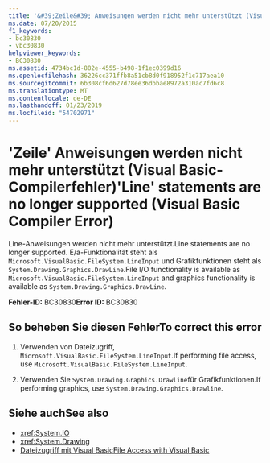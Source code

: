 ```yaml
---
title: '&#39;Zeile&#39; Anweisungen werden nicht mehr unterstützt (Visual Basic-Compilerfehler)'
ms.date: 07/20/2015
f1_keywords:
- bc30830
- vbc30830
helpviewer_keywords:
- BC30830
ms.assetid: 4734bc1d-882e-4555-b498-1f1ec0399d16
ms.openlocfilehash: 36226cc371ffb8a51cb8d0f918952f1c717aea10
ms.sourcegitcommit: 6b308cf6d627d78ee36dbbae8972a310ac7fd6c8
ms.translationtype: MT
ms.contentlocale: de-DE
ms.lasthandoff: 01/23/2019
ms.locfileid: "54702971"
---
```

# <a name="39line39-statements-are-no-longer-supported-visual-basic-compiler-error"></a><span data-ttu-id="f09dd-102">&#39;Zeile&#39; Anweisungen werden nicht mehr unterstützt (Visual Basic-Compilerfehler)</span><span class="sxs-lookup"><span data-stu-id="f09dd-102">&#39;Line&#39; statements are no longer supported (Visual Basic Compiler Error)</span></span>
<span data-ttu-id="f09dd-103">Line-Anweisungen werden nicht mehr unterstützt.</span><span class="sxs-lookup"><span data-stu-id="f09dd-103">Line statements are no longer supported.</span></span> <span data-ttu-id="f09dd-104">E/a-Funktionalität steht als `Microsoft.VisualBasic.FileSystem.LineInput` und Grafikfunktionen steht als `System.Drawing.Graphics.DrawLine`.</span><span class="sxs-lookup"><span data-stu-id="f09dd-104">File I/O functionality is available as `Microsoft.VisualBasic.FileSystem.LineInput` and graphics functionality is available as `System.Drawing.Graphics.DrawLine`.</span></span>  
  
 <span data-ttu-id="f09dd-105">**Fehler-ID:** BC30830</span><span class="sxs-lookup"><span data-stu-id="f09dd-105">**Error ID:** BC30830</span></span>  
  
## <a name="to-correct-this-error"></a><span data-ttu-id="f09dd-106">So beheben Sie diesen Fehler</span><span class="sxs-lookup"><span data-stu-id="f09dd-106">To correct this error</span></span>  
  
1.  <span data-ttu-id="f09dd-107">Verwenden von Dateizugriff, `Microsoft.VisualBasic.FileSystem.LineInput`.</span><span class="sxs-lookup"><span data-stu-id="f09dd-107">If performing file access, use `Microsoft.VisualBasic.FileSystem.LineInput`.</span></span>  
  
2.  <span data-ttu-id="f09dd-108">Verwenden Sie `System.Drawing.Graphics.Drawline`für Grafikfunktionen.</span><span class="sxs-lookup"><span data-stu-id="f09dd-108">If performing graphics, use `System.Drawing.Graphics.Drawline`.</span></span>  
  
## <a name="see-also"></a><span data-ttu-id="f09dd-109">Siehe auch</span><span class="sxs-lookup"><span data-stu-id="f09dd-109">See also</span></span>
- <xref:System.IO>
- <xref:System.Drawing>
- [<span data-ttu-id="f09dd-110">Dateizugriff mit Visual Basic</span><span class="sxs-lookup"><span data-stu-id="f09dd-110">File Access with Visual Basic</span></span>](../../../visual-basic/developing-apps/programming/drives-directories-files/file-access.md)
